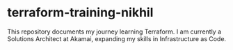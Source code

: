 # terraform-training-nikhil

This repository documents my journey learning Terraform.
I am currently a Solutions Architect at Akamai, expanding my skills in Infrastructure as Code.
